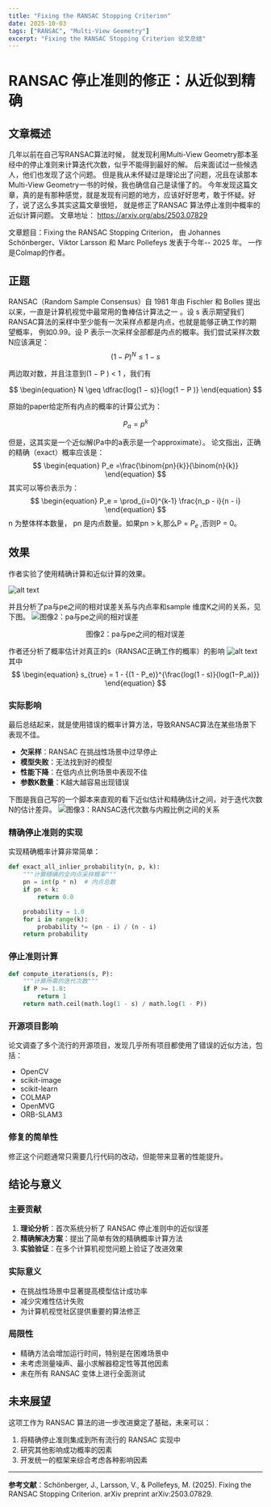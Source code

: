 ```yaml
---
title: "Fixing the RANSAC Stopping Criterion"
date: 2025-10-03
tags: ["RANSAC", "Multi-View Geometry"]
excerpt: "Fixing the RANSAC Stopping Criterion 论文总结"
---
```


# RANSAC 停止准则的修正：从近似到精确

## 文章概述
几年以前在自己写RANSAC算法时候， 就发现利用Multi-View Geometry那本圣经中的停止准则来计算迭代次数，似乎不能得到最好的解。 后来面试过一些候选人，他们也发现了这个问题。 但是我从未怀疑过是理论出了问题，况且在读那本Multi-View Geometry一书的时候，我也确信自己是读懂了的。 今年发现这篇文章，真的是有那种感觉，就是发现有问题的地方，应该好好思考，敢于怀疑。好了，说了这么多其实这篇文章很短， 就是修正了RANSAC 算法停止准则中概率的近似计算问题。 文章地址： https://arxiv.org/abs/2503.07829


文章题目：Fixing the RANSAC Stopping Criterion， 由 Johannes Schönberger、Viktor Larsson 和 Marc Pollefeys 发表于今年-- 2025 年。 一作是Colmap的作者。 

## 正题
RANSAC（Random Sample Consensus）自 1981 年由 Fischler 和 Bolles 提出以来，一直是计算机视觉中最常用的鲁棒估计算法之一 。设 s 表示期望我们RANSAC算法的采样中至少能有一次采样点都是内点，也就是能够正确工作的期望概率， 例如0.99。设 P 表示一次采样全部都是内点的概率。我们尝试采样次数N应该满足： 
$$
\begin{equation}
 (1 − P )^N \leq 1 − s 
\end{equation}
$$

两边取对数，并且注意到(1 − P ) < 1 ，我们有

$$ 
\begin{equation}
    N \geq \dfrac{log(1 − s)}{log(1 − P )} 
\end{equation}
$$

原始的paper给定所有内点的概率的计算公式为：

$$
\begin{equation}
P_a = p^k
\end{equation}
$$

但是，这其实是一个近似解(Pa中的a表示是一个approximate）。 论文指出，正确的精确（exact）概率应该是：
$$
\begin{equation}
P_e =\frac{\binom{pn}{k}}{\binom{n}{k}}
\end{equation}
$$
其实可以等价表示为：
$$
\begin{equation}
P_e = \prod_{i=0}^{k-1} \frac{n_p - i}{n - i}
\end{equation}
$$
 n 为整体样本数量， pn 是内点数量。如果pn > k,那么P =  $P_e$ ,否则P = 0。

## 效果
作者实验了使用精确计算和近似计算的效果。 

![alt text](./fix_ransac_stop/image1.png)

并且分析了pa与pe之间的相对误差关系与内点率和sample 维度K之间的关系，见下图。 
![图像2：pa与pe之间的相对误差](./fix_ransac_stop/image.png)
<center>图像2：pa与pe之间的相对误差</center>

作者还分析了概率估计对真正的s（RANSAC正确工作的概率）的影响
![alt text](./fix_ransac_stop/image2.png)
其中
$$
\begin{equation}
s_{true} = 1 - {(1 - P_e)}^{\frac{log(1 - s)}{log(1−P_a)}} 
\end{equation}
$$


### 实际影响
最后总结起来，就是使用错误的概率计算方法，导致RANSAC算法在某些场景下表现不佳。 
- **欠采样**：RANSAC 在挑战性场景中过早停止
- **模型失败**：无法找到好的模型
- **性能下降**：在低内点比例场景中表现不佳
- **参数K数量**：K越大越容易出现错误

下图是我自己写的一个脚本来直观的看下近似估计和精确估计之间，对于迭代次数N的估计差异。 
![图像3：RANSAC迭代次数与内殿比例之间的关系](./fix_ransac_stop/iteration_comparison.png)

### 精确停止准则的实现

实现精确概率计算非常简单：

```python
def exact_all_inlier_probability(n, p, k):
    """计算精确的全内点采样概率"""
    pn = int(p * n)  # 内点总数
    if pn < k:
        return 0.0

    probability = 1.0
    for i in range(k):
        probability *= (pn - i) / (n - i)
    return probability
```

### 停止准则计算

```python
def compute_iterations(s, P):
    """计算所需的迭代次数"""
    if P >= 1.0:
        return 1
    return math.ceil(math.log(1 - s) / math.log(1 - P))
```



### 开源项目影响

论文调查了多个流行的开源项目，发现几乎所有项目都使用了错误的近似方法，包括：

- OpenCV
- scikit-image
- scikit-learn
- COLMAP
- OpenMVG
- ORB-SLAM3



### 修复的简单性

修正这个问题通常只需要几行代码的改动，但能带来显著的性能提升。

## 结论与意义

### 主要贡献

1. **理论分析**：首次系统分析了 RANSAC 停止准则中的近似误差
2. **精确解决方案**：提出了简单有效的精确概率计算方法
3. **实验验证**：在多个计算机视觉问题上验证了改进效果

### 实际意义

- 在挑战性场景中显著提高模型估计成功率
- 减少灾难性估计失败
- 为计算机视觉社区提供重要的算法修正

### 局限性

- 精确方法会增加运行时间，特别是在困难场景中
- 未考虑测量噪声、最小求解器稳定性等其他因素
- 未在所有 RANSAC 变体上进行全面测试

## 未来展望

这项工作为 RANSAC 算法的进一步改进奠定了基础，未来可以：

1. 将精确停止准则集成到所有流行的 RANSAC 实现中
2. 研究其他影响成功概率的因素
3. 开发统一的框架来综合考虑各种影响因素

---

**参考文献**：Schönberger, J., Larsson, V., & Pollefeys, M. (2025). Fixing the RANSAC Stopping Criterion. arXiv preprint arXiv:2503.07829.
